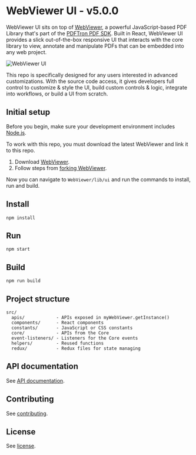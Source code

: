 # WebViewer UI - v5.0.0

WebViewer UI sits on top of [WebViewer](https://www.pdftron.com/webviewer), a powerful JavaScript-based PDF Library that's part of the [PDFTron PDF SDK](https://www.pdftron.com). Built in React, WebViewer UI provides a slick out-of-the-box responsive UI that interacts with the core library to view, annotate and manipulate PDFs that can be embedded into any web project.

![WebViewer UI](https://www.pdftron.com/downloads/pl/webviewer-ui.png)

This repo is specifically designed for any users interested in advanced customizations. With the source code access, it gives developers full control to customize & style the UI, build custom controls & logic, integrate into workflows, or build a UI from scratch.

## Initial setup

Before you begin, make sure your development environment includes [Node.js](https://nodejs.org/en/).

To work with this repo, you must download the latest WebViewer and link it to this repo.

1. Download [WebViewer](https://www.pdftron.com/documentation/web/guides/run-samples).
2. Follow steps from [forking WebViewer](https://www.pdftron.com/documentation/web/guides/ui/advanced-customization#forking-and-linking).

Now you can navigate to `WebViewer/lib/ui` and run the commands to install, run and build.

## Install

```
npm install
```

## Run

```
npm start
```

## Build

```
npm run build
```

## Project structure

```
src/
  apis/            - APIs exposed in myWebViewer.getInstance()
  components/      - React components
  constants/       - JavaScript or CSS constants
  core/            - APIs from the Core
  event-listeners/ - Listeners for the Core events
  helpers/         - Reused functions
  redux/           - Redux files for state managing
```

## API documentation

See [API documentation](https://www.pdftron.com/documentation/web/guides/ui/apis).

## Contributing

See [contributing](./CONTRIBUTING.md).

## License

See [license](./LICENSE).
